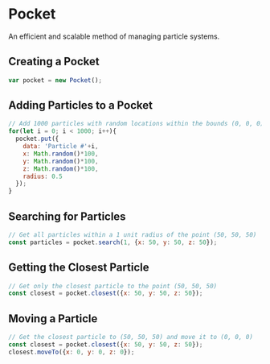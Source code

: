 # Pocket
An efficient and scalable method of managing particle systems.

## Creating a Pocket

```javascript
var pocket = new Pocket();
```

## Adding Particles to a Pocket

```javascript
// Add 1000 particles with random locations within the bounds (0, 0, 0) and (100, 100, 100)
for(let i = 0; i < 1000; i++){
  pocket.put({
    data: 'Particle #'+i,
    x: Math.random()*100,
    y: Math.random()*100,
    z: Math.random()*100,
    radius: 0.5
  });
}
```

## Searching for Particles

```javascript
// Get all particles within a 1 unit radius of the point (50, 50, 50)
const particles = pocket.search(1, {x: 50, y: 50, z: 50});
```

## Getting the Closest Particle

```javascript
// Get only the closest particle to the point (50, 50, 50)
const closest = pocket.closest({x: 50, y: 50, z: 50});
```

## Moving a Particle

```javascript
// Get the closest particle to (50, 50, 50) and move it to (0, 0, 0)
const closest = pocket.closest({x: 50, y: 50, z: 50});
closest.moveTo({x: 0, y: 0, z: 0});
```
